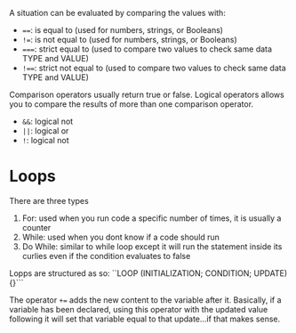 A situation can be evaluated by comparing the values with:
- `==`: is equal to (used for numbers, strings, or Booleans)
- `!=`: is not equal to (used for numbers, strings, or Booleans)
- `===`: strict equal to (used to compare two values to check same data TYPE and VALUE)
- `!==`: strict not equal to (used to compare two values to check same data TYPE and VALUE)

Comparison operators usually return true or false. Logical operators allows you to compare the results of more than one comparison operator. 

- `&&`: logical not
- `||`: logical or
- `!`: logical not

# Loops
There are three types
1. For: used when you run code a specific number of times, it is usually a counter
1. While: used when you dont know if a code should run
1. Do While: similar to while loop except it will run the statement inside its curlies even if the condition evaluates to false

Lopps are structured as so:
``LOOP (INITIALIZATION; CONDITION; UPDATE){}```

The operator `+=` adds the new content to the variable after it. Basically, if a variable has been declared, using this operator with the updated value following it will set that variable equal to that update...if that makes sense.  
